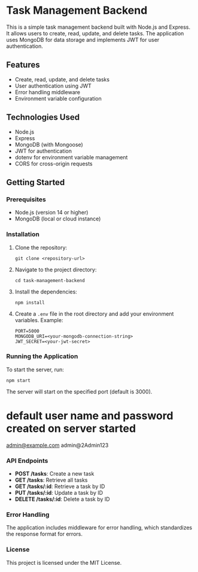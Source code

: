 # Task Management Backend

This is a simple task management backend built with Node.js and Express. It allows users to create, read, update, and delete tasks. The application uses MongoDB for data storage and implements JWT for user authentication.

## Features

- Create, read, update, and delete tasks
- User authentication using JWT
- Error handling middleware
- Environment variable configuration

## Technologies Used

- Node.js
- Express
- MongoDB (with Mongoose)
- JWT for authentication
- dotenv for environment variable management
- CORS for cross-origin requests

## Getting Started

### Prerequisites

- Node.js (version 14 or higher)
- MongoDB (local or cloud instance)

### Installation

1. Clone the repository:

   ```
   git clone <repository-url>
   ```

2. Navigate to the project directory:

   ```
   cd task-management-backend
   ```

3. Install the dependencies:

   ```
   npm install
   ```

4. Create a `.env` file in the root directory and add your environment variables. Example:

   ```
   PORT=5000
   MONGODB_URI=<your-mongodb-connection-string>
   JWT_SECRET=<your-jwt-secret>
   ```

### Running the Application

To start the server, run:

```
npm start
```


The server will start on the specified port (default is 3000).

# default user name and password created on server started
admin@example.com
admin@2Admin123

### API Endpoints

- **POST /tasks**: Create a new task
- **GET /tasks**: Retrieve all tasks
- **GET /tasks/:id**: Retrieve a task by ID
- **PUT /tasks/:id**: Update a task by ID
- **DELETE /tasks/:id**: Delete a task by ID

### Error Handling

The application includes middleware for error handling, which standardizes the response format for errors.

### License

This project is licensed under the MIT License.